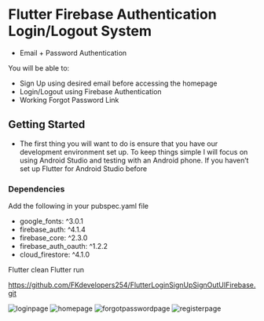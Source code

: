 # Flutter Firebase Authentication Login/Logout System
- Email + Password Authentication

You will be able to:
- Sign Up using desired email before accessing the homepage
- Login/Logout using Firebase Authentication
- Working Forgot Password Link

## Getting Started
- The first thing you will want to do is ensure that you have our development environment set up. To keep things simple I will focus on using Android Studio and testing with an Android phone. If you haven’t set up Flutter for Android Studio before




### Dependencies
Add the following in your  pubspec.yaml file
 - google_fonts: ^3.0.1
 - firebase_auth: ^4.1.4
 - firebase_core: ^2.3.0
 - firebase_auth_oauth: ^1.2.2
 - cloud_firestore: ^4.1.0
  
  
Flutter clean
Flutter run

https://github.com/FKdevelopers254/FlutterLoginSignUpSignOutUIFirebase.git

![loginpage](https://user-images.githubusercontent.com/65674370/206843057-d8522685-a5c5-44a3-9e3f-3191eacc85f7.jpg)
![homepage](https://user-images.githubusercontent.com/65674370/206843058-12e87f3b-e3a6-428f-9db0-0a730986fc4e.jpg)
![forgotpasswordpage](https://user-images.githubusercontent.com/65674370/206843055-f16c5d51-e8a4-4cd2-adb7-839dc8aedc08.jpg) 
![registerpage](https://user-images.githubusercontent.com/65674370/206843059-05415658-69da-4495-b575-5484a8581af6.jpg)
